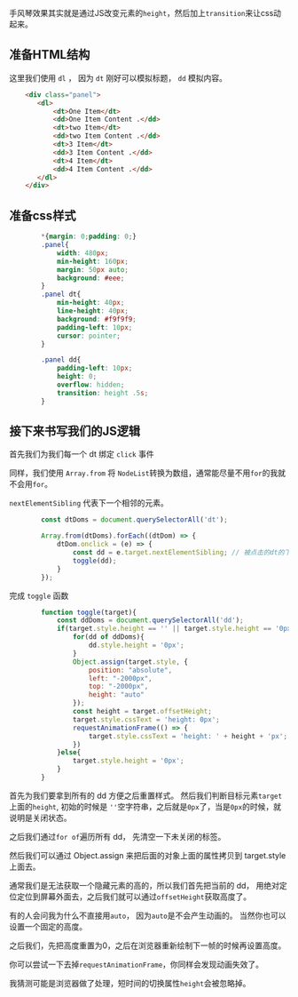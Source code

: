 手风琴效果其实就是通过JS改变元素的`height`，然后加上`transition`来让css动起来。

## 准备HTML结构
这里我们使用 `dl` ， 因为 `dt` 刚好可以模拟标题， `dd` 模拟内容。

```html
    <div class="panel">
       <dl>
           <dt>One Item</dt>
           <dd>One Item Content .</dd>
           <dt>two Item</dt>
           <dd>two Item Content .</dd>
           <dt>3 Item</dt>
           <dd>3 Item Content .</dd>
           <dt>4 Item</dt>
           <dd>4 Item Content .</dd>
       </dl>
    </div>
```

## 准备css样式

```css
        *{margin: 0;padding: 0;}
        .panel{
            width: 480px;
            min-height: 160px;
            margin: 50px auto;
            background: #eee;
        }
        .panel dt{
            min-height: 40px;
            line-height: 40px;
            background: #f9f9f9;
            padding-left: 10px;
            cursor: pointer;
        }

        .panel dd{
            padding-left: 10px;
            height: 0;
            overflow: hidden;
            transition: height .5s;
        }
```

## 接下来书写我们的JS逻辑

首先我们为我们每一个 dt 绑定 `click` 事件

同样，我们使用 `Array.from` 将 `NodeList`转换为数组，通常能尽量不用`for`的我就不会用`for`。

`nextElementSibling` 代表下一个相邻的元素。

```js
        const dtDoms = document.querySelectorAll('dt');

        Array.from(dtDoms).forEach((dtDom) => {
            dtDom.onclick = (e) => {
                const dd = e.target.nextElementSibling; // 被点击的dt的下一个dd元素
                toggle(dd);
            }
        });

```

完成 `toggle` 函数

```js
        function toggle(target){
            const ddDoms = document.querySelectorAll('dd');
            if(target.style.height == '' || target.style.height == '0px' ) { // 第一次的时候 height 为 ‘’ 空字符串.
                for(dd of ddDoms){
                    dd.style.height = '0px';
                }
                Object.assign(target.style, {
                    position: "absolute",
                    left: "-2000px",
                    top: "-2000px",
                    height: "auto"
                });
                const height = target.offsetHeight;
                target.style.cssText = 'height: 0px';
                requestAnimationFrame(() => {
                    target.style.cssText = 'height: ' + height + 'px';
                })
            }else{
                target.style.height = '0px';
            }
        }
```

首先为我们要拿到所有的 dd 方便之后重置样式。 然后我们判断目标元素`target`上面的`height`, 初始的时候是 `''`空字符串，之后就是`0px`了，当是`0px`的时候，就说明是关闭状态。

之后我们通过`for of`遍历所有 dd， 先清空一下未关闭的标签。

然后我们可以通过 Object.assign 来把后面的对象上面的属性拷贝到 target.style 上面去。

通常我们是无法获取一个隐藏元素的高的，所以我们首先把当前的 dd， 用绝对定位定位到屏幕外面去，之后我们就可以通过`offsetHeight`获取高度了。

有的人会问我为什么不直接用`auto`， 因为`auto`是不会产生动画的。 当然你也可以设置一个固定的高度。

之后我们，先把高度重置为0，之后在浏览器重新绘制下一帧的时候再设置高度。

你可以尝试一下去掉`requestAnimationFrame`，你同样会发现动画失效了。

我猜测可能是浏览器做了处理，短时间的切换属性`height`会被忽略掉。

